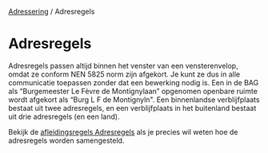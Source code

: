 [Adressering](/personen/informatieproducten/adressering) / Adresregels

# Adresregels

Adresregels passen altijd binnen het venster van een vensterenvelop, omdat ze conform NEN 5825 norm zijn afgekort. Je kunt ze dus in alle communicatie toepassen zonder dat een bewerking nodig is. Een in de BAG als “Burgemeester Le Fèvre de Montignylaan” opgenomen openbare ruimte wordt afgekort als “Burg L F de Montignyln".
Een binnenlandse verblijfplaats bestaat uit twee adresregels, en een verblijfplaats in het buitenland bestaat uit drie adresregels (en een land).

Bekijk de [afleidingsregels Adresregels](/features/persoon/adressering/adres-regels/overzicht.feature) als je precies wil weten hoe de adresregels worden samengesteld.
